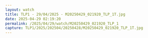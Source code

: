 ```yaml
---
layout: watch
title: TLP1 - 29/04/2025 - M20250429_021920_TLP_1T.jpg
date: 2025-04-29 02:19:20
permalink: /2025/04/29/watch/M20250429_021920_TLP_1
capture: TLP1/2025/202504/20250428/M20250429_021920_TLP_1T.jpg
---
```

